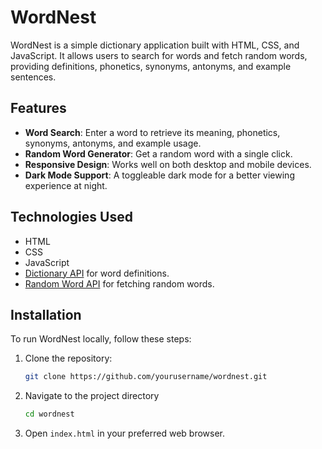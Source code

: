 # WordNest

WordNest is a simple dictionary application built with HTML, CSS, and JavaScript. It allows users to search for words and fetch random words, providing definitions, phonetics, synonyms, antonyms, and example sentences.

## Features

- **Word Search**: Enter a word to retrieve its meaning, phonetics, synonyms, antonyms, and example usage.
- **Random Word Generator**: Get a random word with a single click.
- **Responsive Design**: Works well on both desktop and mobile devices.
- **Dark Mode Support**: A toggleable dark mode for a better viewing experience at night.

## Technologies Used

- HTML
- CSS
- JavaScript
- [Dictionary API](https://api.dictionaryapi.dev/) for word definitions.
- [Random Word API](https://random-word-api.herokuapp.com/) for fetching random words.

## Installation

To run WordNest locally, follow these steps:

1. Clone the repository:
   ```bash
   git clone https://github.com/yourusername/wordnest.git
   ```

2. Navigate to the project directory
   ```bash
   cd wordnest
   ```
3. Open `index.html` in your preferred web browser.
   
